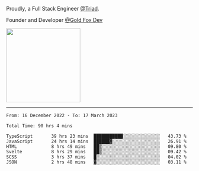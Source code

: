 Proudly, a Full Stack Engineer [@Triad](https://github.com/Triad-Behavioral-Health).

Founder and Developer [@Gold Fox Dev](https://goldfoxdev.com/)

<img src='https://user-images.githubusercontent.com/54318714/225983255-0c895a5b-169a-4e0a-a76a-bc59bc7ee2d7.png' width=200 />

----

<!--START_SECTION:waka-->

```text
From: 16 December 2022 - To: 17 March 2023

Total Time: 90 hrs 4 mins

TypeScript       39 hrs 23 mins  ███████████░░░░░░░░░░░░░░   43.73 %
JavaScript       24 hrs 14 mins  ██████▓░░░░░░░░░░░░░░░░░░   26.91 %
HTML             8 hrs 49 mins   ██▒░░░░░░░░░░░░░░░░░░░░░░   09.80 %
Svelte           8 hrs 29 mins   ██▒░░░░░░░░░░░░░░░░░░░░░░   09.42 %
SCSS             3 hrs 37 mins   █░░░░░░░░░░░░░░░░░░░░░░░░   04.02 %
JSON             2 hrs 48 mins   ▓░░░░░░░░░░░░░░░░░░░░░░░░   03.11 %
```

<!--END_SECTION:waka-->
